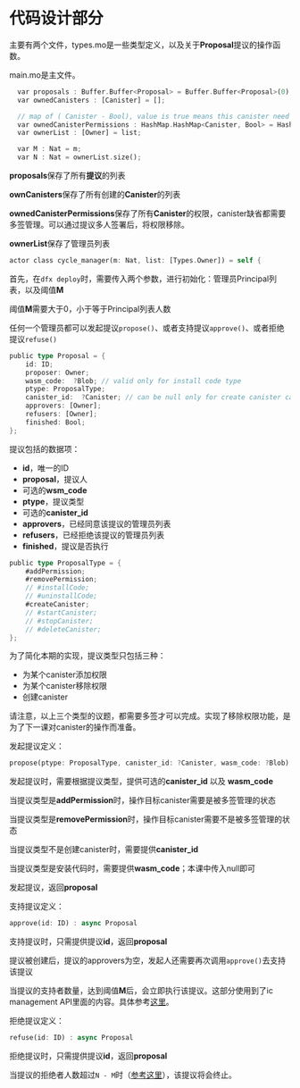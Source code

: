 # 代码设计部分

主要有两个文件，types.mo是一些类型定义，以及关于**Proposal**提议的操作函数。  

main.mo是主文件。  

```rust
  var proposals : Buffer.Buffer<Proposal> = Buffer.Buffer<Proposal>(0);
  var ownedCanisters : [Canister] = [];

  // map of ( Canister - Bool), value is true means this canister need multi-sig managed
  var ownedCanisterPermissions : HashMap.HashMap<Canister, Bool> = HashMap.HashMap<Canister, Bool>(0, func(x: Canister,y: Canister) {x==y}, Principal.hash);
  var ownerList : [Owner] = list;

  var M : Nat = m;
  var N : Nat = ownerList.size();
```

**proposals**保存了所有**提议**的列表  

**ownCanisters**保存了所有创建的**Canister**的列表

**ownedCanisterPermissions**保存了所有**Canister**的权限，canister缺省都需要多签管理。可以通过提议多人签署后，将权限移除。

**ownerList**保存了管理员列表

```rust
actor class cycle_manager(m: Nat, list: [Types.Owner]) = self {
```

首先，在```dfx deploy```时，需要传入两个参数，进行初始化：管理员Principal列表，以及阈值**M**  

阈值**M**需要大于0，小于等于Principal列表人数

任何一个管理员都可以发起提议`propose()`、或者支持提议`approve()`、或者拒绝提议`refuse()`

```rust
public type Proposal = {
    id: ID;
    proposer: Owner;
    wasm_code:  ?Blob; // valid only for install code type
    ptype: ProposalType;
    canister_id:  ?Canister; // can be null only for create canister case
    approvers: [Owner];
    refusers: [Owner];
    finished: Bool;
};
```

提议包括的数据项：
- **id**，唯一的ID
- **proposal**，提议人
- 可选的**wsm_code**
- **ptype**，提议类型
- 可选的**canister_id**
- **approvers**，已经同意该提议的管理员列表
- **refusers**，已经拒绝该提议的管理员列表
- **finished**，提议是否执行


```rust
public type ProposalType = {
    #addPermission;
    #removePermission;
    // #installCode;
    // #uninstallCode;
    #createCanister;
    // #startCanister;
    // #stopCanister;
    // #deleteCanister;
};
```

为了简化本期的实现，提议类型只包括三种：
- 为某个canister添加权限
- 为某个canister移除权限
- 创建canister

请注意，以上三个类型的议题，都需要多签才可以完成。实现了移除权限功能，是为了下一课对canister的操作而准备。


发起提议定义：
```rust
propose(ptype: ProposalType, canister_id: ?Canister, wasm_code: ?Blob) : async Proposal
```

发起提议时，需要根据提议类型，提供可选的**canister_id** 以及 **wasm_code**

当提议类型是**addPermission**时，操作目标canister需要是被多签管理的状态

当提议类型是**removePermission**时，操作目标canister需要不是被多签管理的状态

当提议类型不是创建canister时，需要提供**canister_id**

当提议类型是安装代码时，需要提供**wasm_code**；本课中传入null即可

发起提议，返回**proposal**

支持提议定义：
```rust
approve(id: ID) : async Proposal
```

支持提议时，只需提供提议**id**，返回**proposal**

提议被创建后，提议的approvers为空，发起人还需要再次调用`approve()`去支持该提议

当提议的支持者数量，达到阈值**M**后，会立即执行该提议。这部分使用到了ic management API里面的内容。具体参考[这里](https://github.com/alexxuyang/icp_course_H_3/blob/9e4dbb0ee047be8e5bd4baba214a4ac4e17006be/src/icp_course_H_3/main.mo#L144)。

拒绝提议定义：
```rust
refuse(id: ID) : async Proposal
```

拒绝提议时，只需提供提议**id**，返回**proposal**

当提议的拒绝者人数超过`N - M`时（[参考这里](https://github.com/alexxuyang/icp_course_H_3/blob/9e4dbb0ee047be8e5bd4baba214a4ac4e17006be/src/icp_course_H_3/main.mo#L108)），该提议将会终止。

